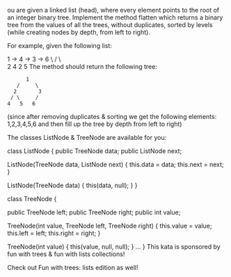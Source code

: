 ou are given a linked list (head), where every element points to the root of an integer binary tree. Implement the method flatten which returns a binary tree from the values of all the trees, without duplicates, sorted by levels (while creating nodes by depth, from left to right).

For example, given the following list:

1 -> 4 -> 3 -> 6
 \       / \    \
  2     4   2    5
The method should return the following tree:

          1
       /     \
      2       3
     / \     /
    4   5   6   
(since after removing duplicates & sorting we get the following elements: 1,2,3,4,5,6 and then fill up the tree by depth from left to right)

The classes ListNode & TreeNode are available for you:

class ListNode {
  public TreeNode data;
  public ListNode next;
  
  ListNode(TreeNode data, ListNode next) {
    this.data = data;
    this.next = next;
  }
  
  ListNode(TreeNode data) {
    this(data, null);
  }
}

class TreeNode {

  public TreeNode left;
  public TreeNode right;
  public int value;
  
  TreeNode(int value, TreeNode left, TreeNode right) {
    this.value = value;
    this.left = left;
    this.right = right;
  }
  
  TreeNode(int value) {
    this(value, null, null);
  }
  ...
}
This kata is sponsored by fun with trees & fun with lists collections!

Check out Fun with trees: lists edition as well!